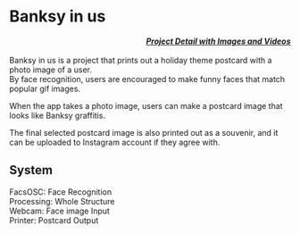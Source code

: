 # Banksy in us

<div style="text-align: right"><i><b><a href="https://youjin.io/Banksy-in-us" target="_blank">Project Detail with Images and Videos</a></b></i><br></div>

<br>
Banksy in us is a project that prints out a holiday theme postcard with a photo image of a user.<br>
By face recognition, users are encouraged to make funny faces that match popular gif images.<br>

When the app takes a photo image, users can make a postcard image that looks like Banksy graffitis.<br>

The final selected postcard image is also printed out as a souvenir, and it can be uploaded to Instagram account if they agree with.<br>

<h2>System<br></h2>
FacsOSC: Face Recognition<br>
Processing: Whole Structure<br>
Webcam: Face image Input<br>
Printer: Postcard Output<br>
